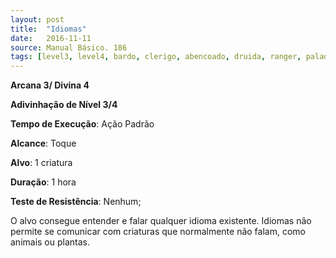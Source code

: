 ```yaml
---
layout: post
title:  "Idiomas"
date:   2016-11-11
source: Manual Básico. 186
tags: [level3, level4, bardo, clerigo, abencoado, druida, ranger, paladino, feiticeiro, mago, adivinhacao, padrao, toque, criatura, hora, nenhum]
---
```


**Arcana 3/ Divina 4**

**Adivinhação de Nível 3/4**

**Tempo de Execução**: Ação Padrão

**Alcance**: Toque

**Alvo**: 1 criatura

**Duração**: 1 hora

**Teste de Resistência**: Nenhum;

O alvo consegue entender e falar qualquer idioma existente. Idiomas não permite se comunicar com criaturas que normalmente não falam, como animais ou plantas.
